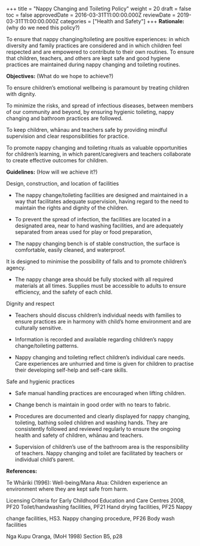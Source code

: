 +++
title = "Nappy Changing and Toileting Policy"
weight = 20
draft = false
toc = false
approvedDate = 2016-03-31T11:00:00.000Z
reviewDate = 2019-03-31T11:00:00.000Z
categories = ["Health and Safety"]
+++
**Rationale:** (why do we need this policy?)

To ensure that nappy changing/toileting are positive experiences: in which diversity and family practices are considered and in which children feel respected and are empowered to contribute to their own routines. To ensure that children, teachers, and others are kept safe and good hygiene practices are maintained during nappy changing and toileting routines.

**Objectives:** (What do we hope to achieve?)

To ensure children’s emotional wellbeing is paramount by treating children with dignity.

To minimize the risks, and spread of infectious diseases, between members of our community and beyond, by ensuring hygienic toileting, nappy changing and bathroom practices are followed.

To keep children, whānau and teachers safe by providing mindful supervision and clear responsibilities for practice.

To promote nappy changing and toileting rituals as valuable opportunities for children’s learning, in which parent/caregivers and teachers collaborate to create effective outcomes for children.

**Guidelines:** (How will we achieve it?)

Design, construction, and location of facilities

* The nappy change/toileting facilities are designed and maintained in a way that facilitates adequate supervision, having regard to the need to maintain the rights and dignity of the children.

* To prevent the spread of infection, the facilities are located in a designated area, near to hand washing facilities, and are adequately separated from areas used for play or food preparation,

* The nappy changing bench is of stable construction, the surface is comfortable, easily cleaned, and waterproof.

It is designed to minimise the possibility of falls and to promote children’s agency.

* The nappy change area should be fully stocked with all required materials at all times. Supplies must be accessible to adults to ensure efficiency, and the safety of each child.

Dignity and respect

* Teachers should discuss children’s individual needs with families to ensure practices are in harmony with child’s home environment and are culturally sensitive.

* Information is recorded and available regarding children’s nappy change/toileting patterns.

* Nappy changing and toileting reflect children’s individual care needs. Care experiences are unhurried and time is given for children to practise their developing self-help and self-care skills.

Safe and hygienic practices

* Safe manual handling practices are encouraged when lifting children.

* Change bench is maintain in good order with no tears to fabric.

* Procedures are documented and clearly displayed for nappy changing, toileting, bathing soiled children and washing hands. They are consistently followed and reviewed regularly to ensure the ongoing health and safety of children, whānau and teachers.

* Supervision of children’s use of the bathroom area is the responsibility of teachers. Nappy changing and toilet are facilitated by teachers or individual child’s parent.

**References:**

Te Whāriki (1996): Well-being/Mana Atua: Children experience an environment where they are kept safe from harm.

Licensing Criteria for Early Childhood Education and Care Centres 2008, PF20 Toilet/handwashing facilities, PF21 Hand drying facilities, PF25 Nappy

change facilities, HS3. Nappy changing procedure, PF26 Body wash facilities

Nga Kupu Oranga, (MoH 1998) Section B5, p28
